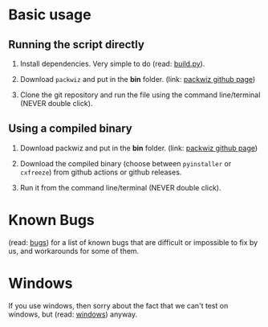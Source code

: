 # Basic usage

## Running the script directly

1. Install dependencies. Very simple to do (read: [build.py](./build.py.md)).

2. Download `packwiz` and put in the **bin** folder. (link: [packwiz github page](https://github.com/packwiz/packwiz#installation))

3. Clone the git repository and run the file using the command line/terminal (NEVER double click).

## Using a compiled binary

1. Download packwiz and put in the **bin** folder. (link: [packwiz github page](https://github.com/packwiz/packwiz#installation))

2. Download the compiled binary (choose between `pyinstaller` or `cxfreeze`) from github actions or github releases.

3. Run it from the command line/terminal (NEVER double click).

# Known Bugs

(read: [bugs](./bugs.md)) for a list of known bugs that are difficult or impossible to fix by us, and workarounds for some of them.

# Windows

If you use windows, then sorry about the fact that we can't test on windows, but (read: [windows](./windows.md)) anyway.
